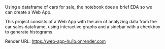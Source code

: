
Using a dataframe of cars for sale, the notebook does a brief EDA so we can create a Web App.

This project consists of a Web App with the aim of analyzing data from the car sales dataframe, using interactive graphs and a sidebar with a checkbox to generate histograms.

Render URL: https://web-app-hu1b.onrender.com
